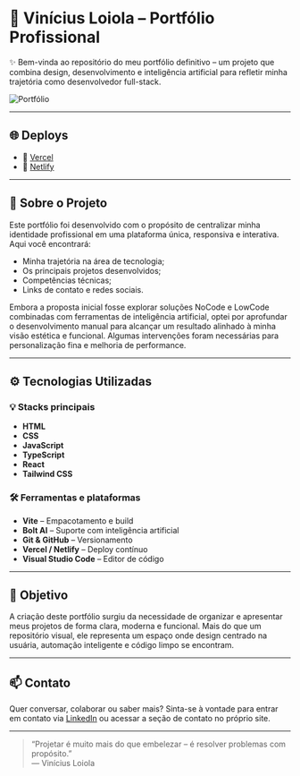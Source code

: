 # 🚀 Vinícius Loiola – Portfólio Profissional

✨ Bem-vinda ao repositório do meu portfólio definitivo – um projeto que combina design, desenvolvimento e inteligência artificial para refletir minha trajetória como desenvolvedor full-stack.

![Portfólio](https://github.com/user-attachments/assets/b6e75aa3-a398-42dd-bd28-170c62d71cf7)


---

## 🌐 Deploys

- 🔗 [Vercel](https://my-portfolio-no-code.vercel.app/)
- 🔗 [Netlify](https://vinciusloiola-portfolio.netlify.app)

---

## 📌 Sobre o Projeto

Este portfólio foi desenvolvido com o propósito de centralizar minha identidade profissional em uma plataforma única, responsiva e interativa. Aqui você encontrará:

- Minha trajetória na área de tecnologia;
- Os principais projetos desenvolvidos;
- Competências técnicas;
- Links de contato e redes sociais.

Embora a proposta inicial fosse explorar soluções NoCode e LowCode combinadas com ferramentas de inteligência artificial, optei por aprofundar o desenvolvimento manual para alcançar um resultado alinhado à minha visão estética e funcional. Algumas intervenções foram necessárias para personalização fina e melhoria de performance.

---

## ⚙️ Tecnologias Utilizadas

### 💡 **Stacks principais**
- **HTML**
- **CSS**
- **JavaScript**
- **TypeScript**
- **React**
- **Tailwind CSS**

### 🛠️ **Ferramentas e plataformas**
- **Vite** – Empacotamento e build
- **Bolt AI** – Suporte com inteligência artificial
- **Git & GitHub** – Versionamento
- **Vercel / Netlify** – Deploy contínuo
- **Visual Studio Code** – Editor de código

---

## 🎯 Objetivo

A criação deste portfólio surgiu da necessidade de organizar e apresentar meus projetos de forma clara, moderna e funcional. Mais do que um repositório visual, ele representa um espaço onde design centrado na usuária, automação inteligente e código limpo se encontram.

---

## 📫 Contato

Quer conversar, colaborar ou saber mais? Sinta-se à vontade para entrar em contato via [LinkedIn](https://www.linkedin.com/in/vin%C3%ADcius-loiola-bb8688341) ou acessar a seção de contato no próprio site.

---

> “Projetar é muito mais do que embelezar – é resolver problemas com propósito.”  
> — Vinícius Loiola
